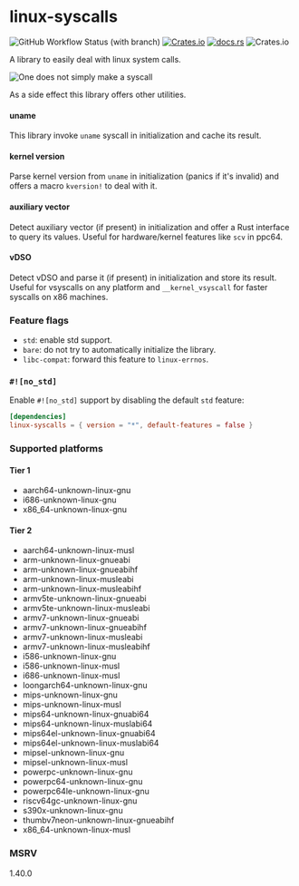 # linux-syscalls

![GitHub Workflow Status (with branch)](https://img.shields.io/github/actions/workflow/status/shurizzle/linux-syscalls/unit-tests.yml?branch=master&style=for-the-badge)
[![Crates.io](https://img.shields.io/crates/v/linux-syscalls?style=for-the-badge)](https://crates.io/crates/linux-syscalls)
[![docs.rs](https://img.shields.io/docsrs/linux-syscalls?style=for-the-badge)](https://docs.rs/linux-syscalls)
![Crates.io](https://img.shields.io/crates/l/linux-syscalls?style=for-the-badge)

A library to easily deal with linux system calls.

![One does not simply make a syscall](https://i.imgflip.com/7ndzqd.jpg "memino")

As a side effect this library offers other utilities.

#### uname

This library invoke `uname` syscall in initialization and cache its result.

#### kernel version

Parse kernel version from `uname` in initialization (panics if it's invalid)
and offers a macro `kversion!` to deal with it.

#### auxiliary vector

Detect auxiliary vector (if present) in initialization and offer a Rust
interface to query its values. Useful for hardware/kernel features
like `scv` in ppc64.

#### vDSO

Detect vDSO and parse it (if present) in initialization and store its result.
Useful for vsyscalls on any platform and `__kernel_vsyscall` for faster
syscalls on x86 machines.

### Feature flags

- `std`: enable std support.
- `bare`: do not try to automatically initialize the library.
- `libc-compat`: forward this feature to `linux-errnos`.

### `#![no_std]`

Enable `#![no_std]` support by disabling the default `std` feature:

```toml
[dependencies]
linux-syscalls = { version = "*", default-features = false }
```

### Supported platforms

#### Tier 1

- aarch64-unknown-linux-gnu
- i686-unknown-linux-gnu
- x86_64-unknown-linux-gnu

#### Tier 2

- aarch64-unknown-linux-musl
- arm-unknown-linux-gnueabi
- arm-unknown-linux-gnueabihf
- arm-unknown-linux-musleabi
- arm-unknown-linux-musleabihf
- armv5te-unknown-linux-gnueabi
- armv5te-unknown-linux-musleabi
- armv7-unknown-linux-gnueabi
- armv7-unknown-linux-gnueabihf
- armv7-unknown-linux-musleabi
- armv7-unknown-linux-musleabihf
- i586-unknown-linux-gnu
- i586-unknown-linux-musl
- i686-unknown-linux-musl
- loongarch64-unknown-linux-gnu
- mips-unknown-linux-gnu
- mips-unknown-linux-musl
- mips64-unknown-linux-gnuabi64
- mips64-unknown-linux-muslabi64
- mips64el-unknown-linux-gnuabi64
- mips64el-unknown-linux-muslabi64
- mipsel-unknown-linux-gnu
- mipsel-unknown-linux-musl
- powerpc-unknown-linux-gnu
- powerpc64-unknown-linux-gnu
- powerpc64le-unknown-linux-gnu
- riscv64gc-unknown-linux-gnu
- s390x-unknown-linux-gnu
- thumbv7neon-unknown-linux-gnueabihf
- x86_64-unknown-linux-musl

### MSRV

1.40.0
